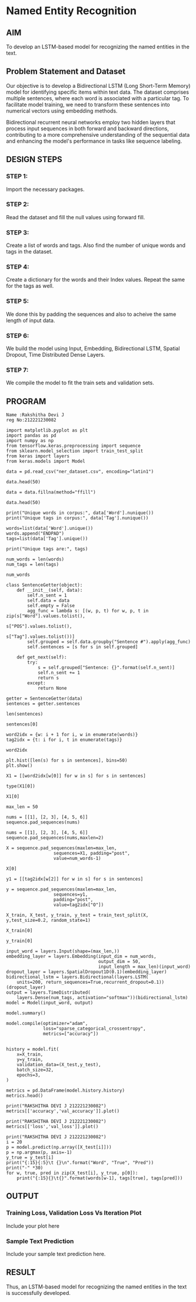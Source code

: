# Named Entity Recognition

## AIM

To develop an LSTM-based model for recognizing the named entities in the text.

## Problem Statement and Dataset

Our objective is to develop a Bidirectional LSTM (Long Short-Term Memory) model for identifying specific items within text data. The dataset comprises multiple sentences, where each word is associated with a particular tag. To facilitate model training, we need to transform these sentences into numerical vectors using embedding methods.

Bidirectional recurrent neural networks employ two hidden layers that process input sequences in both forward and backward directions, contributing to a more comprehensive understanding of the sequential data and enhancing the model's performance in tasks like sequence labeling.

## DESIGN STEPS

### STEP 1:
Import the necessary packages.

### STEP 2:
Read the dataset and fill the null values using forward fill.

### STEP 3:
Create a list of words and tags. Also find the number of unique words and tags in the dataset.

### STEP 4:
Create a dictionary for the words and their Index values. Repeat the same for the tags as well.

### STEP 5:
We done this by padding the sequences and also to acheive the same length of input data.

### STEP 6:
We build the model using Input, Embedding, Bidirectional LSTM, Spatial Dropout, Time Distributed Dense Layers.

### STEP 7:
We compile the model to fit the train sets and validation sets.



## PROGRAM

```
Name :Rakshitha Devi J
reg No:212221230082
```
```
import matplotlib.pyplot as plt
import pandas as pd
import numpy as np
from tensorflow.keras.preprocessing import sequence
from sklearn.model_selection import train_test_split
from keras import layers
from keras.models import Model

data = pd.read_csv("ner_dataset.csv", encoding="latin1")

data.head(50)

data = data.fillna(method="ffill")

data.head(50)

print("Unique words in corpus:", data['Word'].nunique())
print("Unique tags in corpus:", data['Tag'].nunique())

words=list(data['Word'].unique())
words.append("ENDPAD")
tags=list(data['Tag'].unique())

print("Unique tags are:", tags)

num_words = len(words)
num_tags = len(tags)

num_words

class SentenceGetter(object):
    def __init__(self, data):
        self.n_sent = 1
        self.data = data
        self.empty = False
        agg_func = lambda s: [(w, p, t) for w, p, t in zip(s["Word"].values.tolist(),
                                                           s["POS"].values.tolist(),
                                                           s["Tag"].values.tolist())]
        self.grouped = self.data.groupby("Sentence #").apply(agg_func)
        self.sentences = [s for s in self.grouped]

    def get_next(self):
        try:
            s = self.grouped["Sentence: {}".format(self.n_sent)]
            self.n_sent += 1
            return s
        except:
            return None

getter = SentenceGetter(data)
sentences = getter.sentences

len(sentences)

sentences[0]

word2idx = {w: i + 1 for i, w in enumerate(words)}
tag2idx = {t: i for i, t in enumerate(tags)}

word2idx

plt.hist([len(s) for s in sentences], bins=50)
plt.show()

X1 = [[word2idx[w[0]] for w in s] for s in sentences]

type(X1[0])

X1[0]

max_len = 50

nums = [[1], [2, 3], [4, 5, 6]]
sequence.pad_sequences(nums)

nums = [[1], [2, 3], [4, 5, 6]]
sequence.pad_sequences(nums,maxlen=2)

X = sequence.pad_sequences(maxlen=max_len,
                  sequences=X1, padding="post",
                  value=num_words-1)

X[0]

y1 = [[tag2idx[w[2]] for w in s] for s in sentences]

y = sequence.pad_sequences(maxlen=max_len,
                  sequences=y1,
                  padding="post",
                  value=tag2idx["O"])

X_train, X_test, y_train, y_test = train_test_split(X, y,test_size=0.2, random_state=1)

X_train[0]

y_train[0]

input_word = layers.Input(shape=(max_len,))
embedding_layer = layers.Embedding(input_dim = num_words,
                                   output_dim = 50,
                                   input_length = max_len)(input_word)
dropout_layer = layers.SpatialDropout1D(0.1)(embedding_layer)
bidirectional_lstm = layers.Bidirectional(layers.LSTM(
    units=200, return_sequences=True,recurrent_dropout=0.1))(dropout_layer)
output = layers.TimeDistributed(
    layers.Dense(num_tags, activation="softmax"))(bidirectional_lstm)
model = Model(input_word, output)

model.summary()

model.compile(optimizer="adam",
              loss="sparse_categorical_crossentropy",
              metrics=["accuracy"])


history = model.fit(
    x=X_train,
    y=y_train,
    validation_data=(X_test,y_test),
    batch_size=32,
    epochs=3,
)

metrics = pd.DataFrame(model.history.history)
metrics.head()

print("RAKSHITHA DEVI J 212221230082")
metrics[['accuracy','val_accuracy']].plot()

print("RAKSHITHA DEVI J 212221230082")
metrics[['loss','val_loss']].plot()

print("RAKSHITHA DEVI J 212221230082")
i = 20
p = model.predict(np.array([X_test[i]]))
p = np.argmax(p, axis=-1)
y_true = y_test[i]
print("{:15}{:5}\t {}\n".format("Word", "True", "Pred"))
print("-" *30)
for w, true, pred in zip(X_test[i], y_true, p[0]):
    print("{:15}{}\t{}".format(words[w-1], tags[true], tags[pred]))
```

## OUTPUT

### Training Loss, Validation Loss Vs Iteration Plot

Include your plot here

### Sample Text Prediction
Include your sample text prediction here.

## RESULT
Thus, an LSTM-based model for recognizing the named entities in the text is successfully developed.
